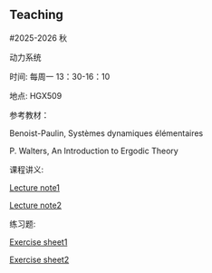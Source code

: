 ## Teaching

#2025-2026 秋

动力系统

时间: 每周一 13：30-16：10

地点: HGX509

参考教材：

Benoist-Paulin, Systèmes dynamiques élémentaires

P. Walters, An Introduction to Ergodic Theory

课程讲义: 

[Lecture note1](./lec1.pdf)

[Lecture note2](./lec2.pdf)


练习题:

[Exercise sheet1](./hw1.pdf)

[Exercise sheet2](./exe2.pdf)

